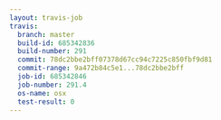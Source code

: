 ```yaml
---
layout: travis-job
travis:
  branch: master
  build-id: 685342836
  build-number: 291
  commit: 78dc2bbe2bff07378d67cc94c7225c850fbf9d81
  commit-range: 9a472b84c5e1...78dc2bbe2bff
  job-id: 685342846
  job-number: 291.4
  os-name: osx
  test-result: 0
---
```

